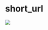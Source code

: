 # short_url

<p align="left">
    <img src="https://i.imgur.com/z2YPfa2.png">
    <p align="left">
</p>
